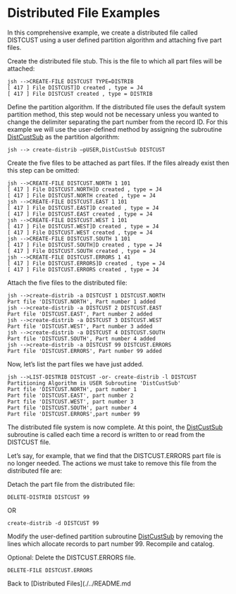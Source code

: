 # Distributed File Examples

<PageHeader />

In this comprehensive example, we create a distributed file called DISTCUST using a user defined partition algorithm and attaching five part files.

Create the distributed file stub. This is the file to which all part files will be attached:

```
jsh -->CREATE-FILE DISTCUST TYPE=DISTRIB
[ 417 ] File DISTCUST]D created , type = J4
[ 417 ] File DISTCUST created , type = DISTRIB
```

Define the partition algorithm. If the distributed file uses the default system partition method, this step would not be necessary unless you wanted to change the delimiter separating the part number from the record ID. For this example we will use the user-defined method by assigning the subroutine [DistCustSub](./../partition-algorithm) as the partition algorithm:

```
jsh --> create-distrib –pUSER,DistCustSub DISTCUST
```

Create the five files to be attached as part files. If the files already exist then this step can be omitted:

```
jsh -->CREATE-FILE DISTCUST.NORTH 1 101
[ 417 ] File DISTCUST.NORTH]D created , type = J4
[ 417 ] File DISTCUST.NORTH created , type = J4
jsh -->CREATE-FILE DISTCUST.EAST 1 101
[ 417 ] File DISTCUST.EAST]D created , type = J4
[ 417 ] File DISTCUST.EAST created , type = J4
jsh -->CREATE-FILE DISTCUST.WEST 1 101
[ 417 ] File DISTCUST.WEST]D created , type = J4
[ 417 ] File DISTCUST.WEST created , type = J4
jsh -->CREATE-FILE DISTCUST.SOUTH 1 101
[ 417 ] File DISTCUST.SOUTH]D created , type = J4
[ 417 ] File DISTCUST.SOUTH created , type = J4
jsh -->CREATE-FILE DISTCUST.ERRORS 1 41
[ 417 ] File DISTCUST.ERRORS]D created , type = J4
[ 417 ] File DISTCUST.ERRORS created , type = J4
```

Attach the five files to the distributed file:

```
jsh -->create-distrib -a DISTCUST 1 DISTCUST.NORTH
Part file 'DISTCUST.NORTH', Part number 1 added
jsh -->create-distrib -a DISTCUST 2 DISTCUST.EAST
Part file 'DISTCUST.EAST', Part number 2 added
jsh -->create-distrib -a DISTCUST 3 DISTCUST.WEST
Part file 'DISTCUST.WEST', Part number 3 added
jsh -->create-distrib -a DISTCUST 4 DISTCUST.SOUTH
Part file 'DISTCUST.SOUTH', Part number 4 added
jsh -->create-distrib -a DISTCUST 99 DISTCUST.ERRORS
Part file 'DISTCUST.ERRORS', Part number 99 added
```

Now, let’s list the part files we have just added.

```
jsh -->LIST-DISTRIB DISTCUST -or- create-distrib -l DISTCUST
Partitioning Algorithm is USER Subroutine 'DistCustSub'
Part file 'DISTCUST.NORTH', part number 1
Part file 'DISTCUST.EAST', part number 2
Part file 'DISTCUST.WEST', part number 3
Part file 'DISTCUST.SOUTH', part number 4
Part file 'DISTCUST.ERRORS',part number 99
```

The distributed file system is now complete. At this point, the [DistCustSub](./../partition-algorithm) subroutine is called each time a record is written to or read from the DISTCUST file.

Let’s say, for example, that we find that the DISTCUST.ERRORS part file is no longer needed. The actions we must take to remove this file from the distributed file are:

Detach the part file from the distributed file:

`DELETE-DISTRIB DISTCUST 99`

OR

`create-distrib -d DISTCUST 99`

Modify the user-defined partition subroutine [DistCustSub](./../partition-algorithm) by removing the lines which allocate records to part number 99. Recompile and catalog.

Optional: Delete the DISTCUST.ERRORS file.

`DELETE-FILE DISTCUST.ERRORS`

Back to [Distributed Files](./../README.md

